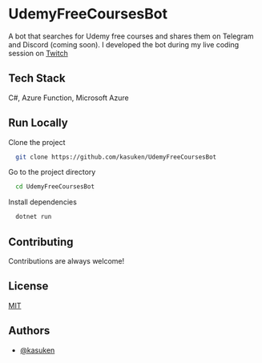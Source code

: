 # UdemyFreeCoursesBot
A bot that searches for Udemy free courses and shares them on Telegram and Discord (coming soon).
I developed the bot during my live coding session on [Twitch](https://twitch.tv/kasuken) 

## Tech Stack

C#, Azure Function, Microsoft Azure

## Run Locally

Clone the project

```bash
  git clone https://github.com/kasuken/UdemyFreeCoursesBot
```

Go to the project directory

```bash
  cd UdemyFreeCoursesBot
```

Install dependencies

```bash
  dotnet run
```

## Contributing

Contributions are always welcome!

## License

[MIT](https://github.com/kasuken/UdemyFreeCoursesBot/blob/main/LICENSE)


## Authors

- [@kasuken](https://www.github.com/kasuken)
